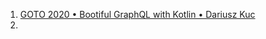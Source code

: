 1. [GOTO 2020 • Bootiful GraphQL with Kotlin • Dariusz Kuc](https://www.youtube.com/watch?v=1siPT1pTXFU)
2. 

